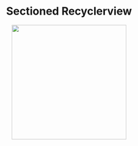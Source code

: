 <h1 align="center">Sectioned Recyclerview</h1>
<p align = "center">
<img src = "https://github.com/hyunjung-choi/sectioned-recyclerview/assets/69616347/8c5b7e8e-bff2-49b2-b2f4-dd1347860c52" width = 300px />
</p>
